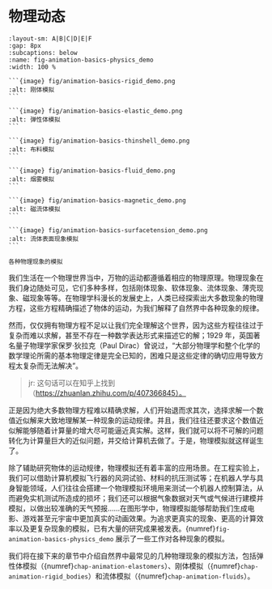 # 物理动态

````{subfigure} AB|CD|EF
:layout-sm: A|B|C|D|E|F
:gap: 8px
:subcaptions: below
:name: fig-animation-basics-physics_demo
:width: 100 %

```{image} fig/animation-basics-rigid_demo.png
:alt: 刚体模拟
```

```{image} fig/animation-basics-elastic_demo.png
:alt: 弹性体模拟
```

```{image} fig/animation-basics-thinshell_demo.png
:alt: 布料模拟
```

```{image} fig/animation-basics-fluid_demo.png
:alt: 烟雾模拟
```

```{image} fig/animation-basics-magnetic_demo.png
:alt: 磁流体模拟
```

```{image} fig/animation-basics-surfacetension_demo.png
:alt: 流体表面现象模拟
```

各种物理现象的模拟
````

我们生活在一个物理世界当中，万物的运动都遵循着相应的物理原理。物理现象在我们身边随处可见，它们多种多样，包括刚体现象、软体现象、流体现象、薄壳现象、磁现象等等。在物理学科漫长的发展史上，人类已经探索出大多数现象的物理方程，这些方程精确描述了物体的运动，为我们解释了自然界中各种现象的规律。

然而，仅仅拥有物理方程不足以让我们完全理解这个世界，因为这些方程往往过于复杂而难以求解，甚至不存在一种数学表达形式来描述它的解；1929 年，英国著名量子物理学家保罗·狄拉克（Paul Dirac）曾说过，“大部分物理学和整个化学的数学理论所需的基本物理定律是完全已知的，困难只是这些定律的确切应用导致方程太复杂而无法解决”。

> jr: 这句话可以在知乎上找到（https://zhuanlan.zhihu.com/p/407366845）。

正是因为绝大多数物理方程难以精确求解，人们开始退而求其次，选择求解一个数值近似解来大致地理解某一种现象的运动规律。并且，我们往往还要求这个数值近似解能够随着计算量的增大尽可能逼近真实解。这样，我们就可以将不可解的问题转化为计算量巨大的近似问题，并交给计算机去做了。于是，物理模拟就这样诞生了。

除了辅助研究物体的运动规律，物理模拟还有着丰富的应用场景。在工程实验上，我们可以借助计算机模拟飞行器的风洞试验、材料的抗压测试等；在机器人学与具身智能领域，人们往往会搭建一个物理模拟环境用来测试一个机器人控制算法，从而避免实机测试所造成的损坏；我们还可以根据气象数据对天气或气候进行建模并模拟，以做出较准确的天气预报……在图形学中，物理模拟能够帮助我们生成电影、游戏甚至元宇宙中更加真实的动画效果。为追求更真实的现象、更高的计算效率以及更复杂现象的模拟，已有大量的研究成果被发表。{numref}`fig-animation-basics-physics_demo` 展示了一些工作对各种现象的模拟。

我们将在接下来的章节中介绍自然界中最常见的几种物理现象的模拟方法，包括弹性体模拟（{numref}`chap-animation-elastomers`）、刚体模拟（{numref}`chap-animation-rigid_bodies`）和流体模拟（{numref}`chap-animation-fluids`）。